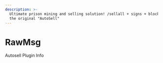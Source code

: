 ```yaml
---
description: >-
  Ultimate prison mining and selling solution! /sellall + signs + blocks2inv +
  the original "AutoSell"
---
```


# RawMsg

Autosell Plugin Info


